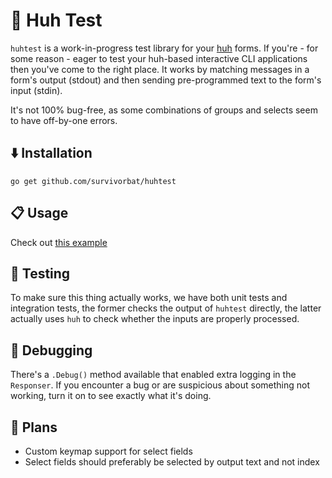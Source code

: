 # 🤔 Huh Test

`huhtest` is a work-in-progress test library for your [huh](https://github.com/charmbracelet/huh) forms.
If you're - for some reason - eager to test your huh-based interactive CLI applications then you've come to
the right place.
It works by matching messages in a form's output (stdout) and then sending pre-programmed text to the form's input (stdin).

It's not 100% bug-free, as some combinations of groups and selects seem to have off-by-one errors.

## ⬇️ Installation

`go get github.com/survivorbat/huhtest`

## 📋 Usage

Check out [this example](./examples_test.go)

## 🧪 Testing

To make sure this thing actually works, we have both unit tests and integration tests, the former
checks the output of `huhtest` directly, the latter actually uses `huh` to check whether the inputs
are properly processed.

## 🐞 Debugging

There's a `.Debug()` method available that enabled extra logging in the `Responser`. If you
encounter a bug or are suspicious about something not working, turn it on to see exactly what it's doing.

## 🔭 Plans

- Custom keymap support for select fields
- Select fields should preferably be selected by output text and not index
